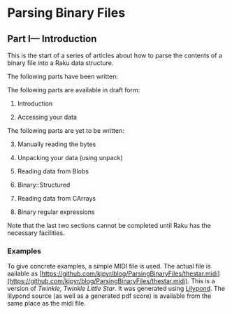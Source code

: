 Parsing Binary Files
====================

Part I— Introduction
--------------------

This is the start of a series of articles about how to parse the contents of a binary file into a Raku data structure.

The following parts have been written:

The following parts are available in draft form:

1. Introduction

2. Accessing your data

The following parts are yet to be written:

3. Manually reading the bytes

4. Unpacking your data (using unpack)

5. Reading data from Blobs

6. Binary::Structured

7. Reading data from CArrays

8. Binary regular expressions

Note that the last two sections cannot be completed until Raku has the necessary facilities.

### Examples

To give concrete examples, a simple MIDI file is used. The actual file is aailable as [https://github.com/kjpyr/blog/ParsingBinaryFiles/thestar.midi](https://github.com/kjpyr/blog/ParsingBinaryFiles/thestar.midi). This is a version of *Twinkle, Twinkle Little Star*. It was generated using [Lilypond](https://lilypond.org). The lilypond source (as well as a generated pdf score) is available from the same place as the midi file.

